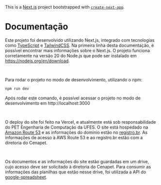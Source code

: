 This is a [Next.js](https://nextjs.org/) project bootstrapped with [`create-next-app`](https://github.com/vercel/next.js/tree/canary/packages/create-next-app).

# Documentação

Este projeto foi desenvolvido utilizando Next.js, integrado com tecnologias como <a href="https://www.typescriptlang.org/">TypeScript</a> e <a href="https://tailwindcss.com/">TailwindCSS</a>. Na primeira linha desta documentação, é possível encontrar mais informações sobre o Next.js.
O projeto funciona corretamente na versão 20 do Node.js que pode ser instalado em https://nodejs.org/en/download.

<br>

Para rodar o projeto no modo de desenvolvimento, utilizando o npm:

```bash
npm run dev
```
Após rodar este comando, é possível acessar o projeto no modo de desenvolvimento em <a>http://localhost:3000</a>

<br>

O deploy do site foi feito na Vercel, e atualmente está sob responsabilidade do PET Engenharia de Computação da UFES. O site está hospedado na <a href="https://aws.amazon.com/pt/route53/">Amazon Route 53</a> e as informações do domínio estão no <a href="https://registro.br/">registro.br</a>. As informações de acesso à AWS Route 53 e ao registro.br estão com a diretoria do Cenapet.

<br>

Os documentos e as informações do site estão guardadas em um drive, cujo acesso deve ser solicitado à diretoria do Cenapet. Para consumir as informações das planilhas que estão nesse drive, foi utilizada a API do <a href="https://www.npmjs.com/package/google-spreadsheet">google-spreadsheet</a>.
